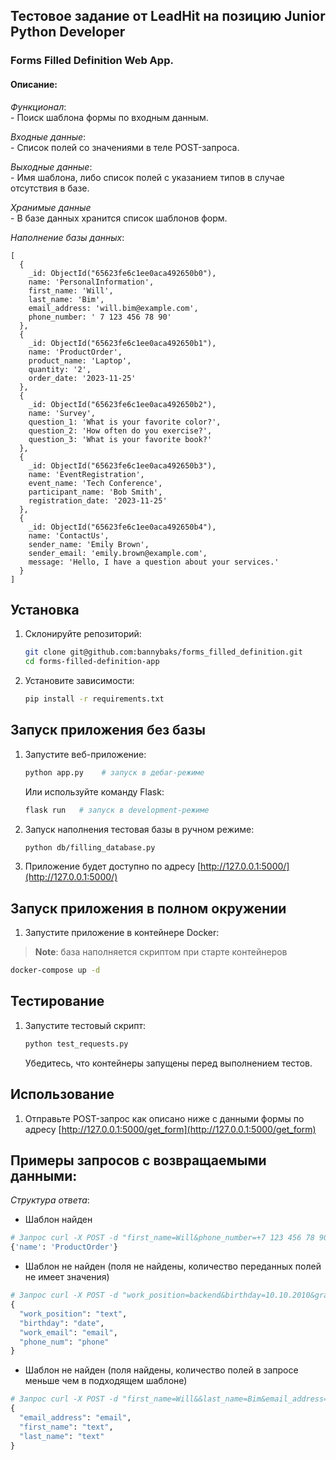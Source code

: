 ##  Тестовое задание от LeadHit на позицию Junior Python Developer

###  Forms Filled Definition Web App.
####  Описание:
*Функционал*:<br>
	- Поиск шаблона формы по входным данным.<br>		 	

*Входные данные*:<br>
	- Список полей со значениями в теле POST-запроса.<br>

*Выходные данные*:<br>
	- Имя шаблона, либо список полей с указанием типов в случае отсутствия в базе.<br>

*Хранимые данные*<br>
	- В базе данных хранится список шаблонов форм.<br>

*Наполнение базы данных*:
```MongoDB
[
  {
    _id: ObjectId("65623fe6c1ee0aca492650b0"),
    name: 'PersonalInformation',
    first_name: 'Will',
    last_name: 'Bim',
    email_address: 'will.bim@example.com',
    phone_number: ' 7 123 456 78 90'
  },
  {
    _id: ObjectId("65623fe6c1ee0aca492650b1"),
    name: 'ProductOrder',
    product_name: 'Laptop',
    quantity: '2',
    order_date: '2023-11-25'
  },
  {
    _id: ObjectId("65623fe6c1ee0aca492650b2"),
    name: 'Survey',
    question_1: 'What is your favorite color?',
    question_2: 'How often do you exercise?',
    question_3: 'What is your favorite book?'
  },
  {
    _id: ObjectId("65623fe6c1ee0aca492650b3"),
    name: 'EventRegistration',
    event_name: 'Tech Conference',
    participant_name: 'Bob Smith',
    registration_date: '2023-11-25'
  },
  {
    _id: ObjectId("65623fe6c1ee0aca492650b4"),
    name: 'ContactUs',
    sender_name: 'Emily Brown',
    sender_email: 'emily.brown@example.com',
    message: 'Hello, I have a question about your services.'
  }
]
```


## Установка
1. Склонируйте репозиторий:

    ```bash
    git clone git@github.com:bannybaks/forms_filled_definition.git
    cd forms-filled-definition-app
    ```

2. Установите зависимости:

    ```bash
    pip install -r requirements.txt
    ```

## Запуск приложения без базы

1. Запустите веб-приложение:

    ```bash
    python app.py    # запуск в дебаг-режиме
    ```

   Или используйте команду Flask:

    ```bash
    flask run   # запуск в development-режиме
    ```
2. Запуск наполнения тестовая базы в ручном режиме:
   
   ```bash
   python db/filling_database.py
   ```
 
3. Приложение будет доступно по адресу [http://127.0.0.1:5000/](http://127.0.0.1:5000/)

## Запуск приложения в полном окружении

1. Запустите приложение в контейнере Docker:
  > **Note**: база наполняется скриптом при старте контейнеров

  ```bash
  docker-compose up -d
  ```

## Тестирование

1. Запустите тестовый скрипт:

    ```bash
    python test_requests.py
    ```

   Убедитесь, что контейнеры запущены перед выполнением тестов.

## Использование

1. Отправьте POST-запрос как описано ниже с данными формы по адресу [http://127.0.0.1:5000/get_form](http://127.0.0.1:5000/get_form)

## Примеры запросов с возвращаемыми данными:

*Структура ответа*:
- Шаблон найден
```python
# Запрос curl -X POST -d "first_name=Will&phone_number=+7 123 456 78 90&last_name=Bim&email_address=will.bim@example.com" http://127.0.0.1:5000/get_form
{'name': 'ProductOrder'}
```
- Шаблон не найден (поля не найдены, количество переданных полей не имеет значения)
```python
# Запрос curl -X POST -d "work_position=backend&birthday=10.10.2010&grade=junior&work_email=dev@mail.com&contact=+7 999 999 22 22" http://127.0.0.1:5000/get_forms
{
  "work_position": "text",
  "birthday": "date",
  "work_email": "email",
  "phone_num": "phone"
}
```
- Шаблон не найден (поля найдены, количество полей в запросе меньше чем в подходящем шаблоне)
```python
# Запрос curl -X POST -d "first_name=Will&&last_name=Bim&email_address=will.bim@example.com" http://127.0.0.1:5000/get_form
{
  "email_address": "email",
  "first_name": "text",
  "last_name": "text"
}
```